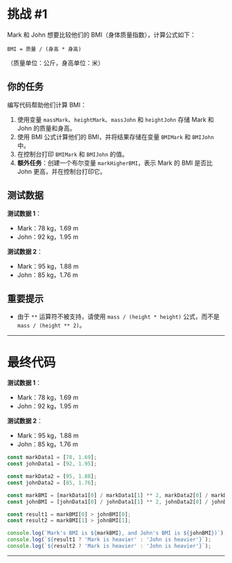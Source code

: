 # 挑战 #1

Mark 和 John 想要比较他们的 BMI（身体质量指数），计算公式如下：

```
BMI = 质量 / (身高 * 身高)
```

（质量单位：公斤，身高单位：米）

## 你的任务

编写代码帮助他们计算 BMI：

1. 使用变量 `massMark`、`heightMark`、`massJohn` 和 `heightJohn` 存储 Mark 和 John 的质量和身高。
2. 使用 BMI 公式计算他们的 BMI，并将结果存储在变量 `BMIMark` 和 `BMIJohn` 中。
3. 在控制台打印 `BMIMark` 和 `BMIJohn` 的值。
4. **额外任务**：创建一个布尔变量 `markHigherBMI`，表示 Mark 的 BMI 是否比 John 更高，并在控制台打印它。

## 测试数据

**测试数据 1**：
- Mark：78 kg，1.69 m
- John：92 kg，1.95 m

**测试数据 2**：
- Mark：95 kg，1.88 m
- John：85 kg，1.76 m

## 重要提示

- 由于 `**` 运算符不被支持，请使用 `mass / (height * height)` 公式，而不是 `mass / (height ** 2)`。

---

# 最终代码

**测试数据 1**：
- Mark：78 kg，1.69 m
- John：92 kg，1.95 m

**测试数据 2**：
- Mark：95 kg，1.88 m
- John：85 kg，1.76 m

```js
const markData1 = [78, 1.69];
const johnData1 = [92, 1.95];

const markData2 = [95, 1.88];
const johnData2 = [85, 1.76];

const markBMI = [markData1[0] / markData1[1] ** 2, markData2[0] / markData2[1] ** 2];
const johnBMI = [johnData1[0] / johnData1[1] ** 2, johnData2[0] / johnData2[1] ** 2];

const result1 = markBMI[0] > johnBMI[0];
const result2 = markBMI[1] > johnBMI[1];

console.log(`Mark's BMI is ${markBMI}, and John's BMI is ${johnBMI})`);
console.log(`${result1 ? 'Mark is heavier' : 'John is heavier'}`);
console.log(`${result2 ? 'Mark is heavier' : 'John is heavier'}`);
```
---

